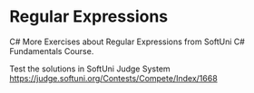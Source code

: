 # Regular Expressions

C# More Exercises about Regular Expressions from SoftUni C# Fundamentals Course.

Test the solutions in SoftUni Judge System https://judge.softuni.org/Contests/Compete/Index/1668
